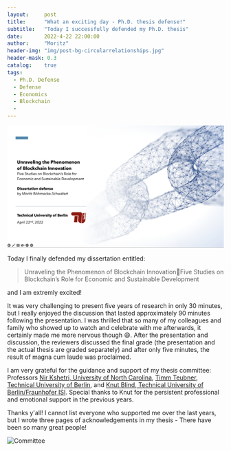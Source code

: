 ```yaml
---
layout:     post
title:      "What an exciting day - Ph.D. thesis defense!" 
subtitle:   "Today I successfully defended my Ph.D. thesis"
date:       2022-4-22 22:00:00
author:     "Moritz"
header-img: "img/post-bg-circularrelationships.jpg"
header-mask: 0.3
catalog:    true
tags:
  - Ph.D. Defense
  - Defense
  - Economics
  - Blockchain
  - 
---
```

<img src="/img/in-post/dissertation/Titlepage.png" alt="Presentation Title" width="1000"/>

Today I finally defended my dissertation entitled: 
<blockquote> 
Unraveling the Phenomenon of Blockchain InnovationFive Studies on Blockchain’s Role for Economic and Sustainable Development
  </p></blockquote> 
and I am extremly excited!

It was very challenging to present five years of research in only 30 minutes, but I really enjoyed the discussion that lasted approximately 90 minutes following the presentation. I was thrilled that so many of my colleagues and family who showed up to watch and celebrate with me afterwards, it certainly made me more nervous though :smile:. 
After the presentation and discussion, the reviewers discussed the final grade (the presentation and the actual thesis are graded separately) and after only five minutes, the result of magna cum laude was proclaimed.

I am very grateful for the guidance and support of my thesis committee:  Professors [Nir Kshetri, University of North Carolina](https://bryan.uncg.edu/faculty-and-staff/kshetri-nir-b/), [Timm Teubner, Technical University of Berlin](https://www.tu.berlin/tds/ueber-uns/team/prof-dr-timm-teubner), and [Knut Blind, Technical University of Berlin/Fraunhofer ISI](https://www.tu.berlin/inno/ueber-uns/leitung). Special thanks to Knut for the persistent professional and emotional support in the previous years.

Thanks y'all! I cannot list everyone who supported me over the last years, but I wrote three pages of acknowledgements in my thesis - There have been so many great people!


<img src="/img/in-post/dissertation/phd.jpg" alt="Committee" width="1000"/>

       
